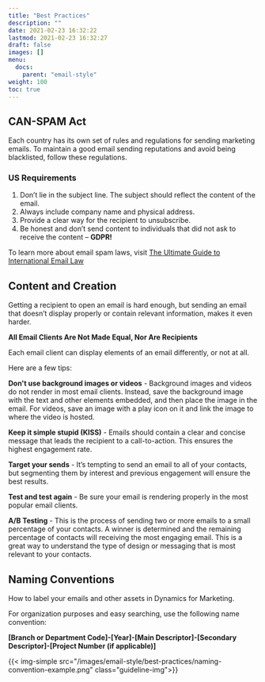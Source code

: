 ```yaml
---
title: "Best Practices"
description: ""
date: 2021-02-23 16:32:22
lastmod: 2021-02-23 16:32:27
draft: false
images: []
menu:
  docs:
    parent: "email-style"
weight: 100
toc: true
---
```


## CAN-SPAM Act

Each country has its own set of rules and regulations for sending marketing emails. To maintain a good email sending reputations and avoid being blacklisted, follow these regulations.

### US Requirements

1. Don’t lie in the subject line. The subject should reflect the content of the email.
2. Always include company name and physical address.
3. Provide a clear way for the recipient to unsubscribe.
4. Be honest and don’t send content to individuals that did not ask to receive the content – **GDPR!**

To learn more about email spam laws, visit [The Ultimate Guide to International Email Law](https://www.litmus.com/blog/the-ultimate-guide-to-international-email-law-infographic/)

## Content and Creation
Getting a recipient to open an email is hard enough, but sending an email that doesn’t display properly or contain relevant information, makes it even harder.

**All Email Clients Are Not Made Equal, Nor Are Recipients**

Each email client can display elements of an email differently, or not at all.

Here are a few tips:

**Don't use background images or videos** -
Background images and videos do not render in most email clients.
Instead, save the background image with the text and other elements embedded, and then place the image in the email. For videos, save an image with a play icon on it and link the image to where the video is hosted.

**Keep it simple stupid (KISS)** -
Emails should contain a clear and concise message that leads the recipient to a call-to-action. This ensures the highest engagement rate.

**Target your sends** -
It’s tempting to send an email to all of your contacts, but segmenting them by interest and previous engagement will ensure the best results.

**Test and test again** -
Be sure your email is rendering properly in the most
popular email clients.

**A/B Testing** -
This is the process of sending two or more emails to a small percentage of your contacts. A winner is determined and the remaining percentage of contacts will receiving the most engaging email. This is a great way to understand the type of design or messaging that is most relevant to your contacts.

## Naming Conventions

How to label your emails and other assets in Dynamics for Marketing.

For organization purposes and easy searching, use the following name convention:

**[Branch or Department Code]-[Year]-[Main Descriptor]-[Secondary Descriptor]-[Project Number (if applicable)]**

{{< img-simple src="/images/email-style/best-practices/naming-convention-example.png" class="guideline-img">}}
